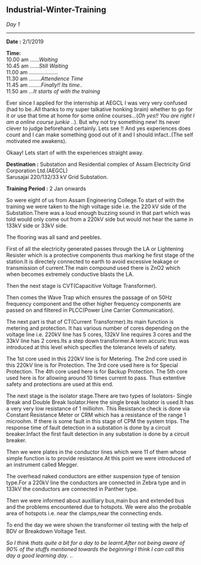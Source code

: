 ## Industrial-Winter-Training

*_Day 1_*<hr>

**Date :** 2/1/2019

**Time:** <br>10.00 am ......*Waiting*<br>
          10.45 am ......*Still Waiting*<br>
          11.00 am ...................<br>
          11.30 am ........*Attendence Time*<br>
          11.45 am ........*Finally!! Its time..*<br>
          11.50 am *...It starts of with the training*<br>
     
Ever since I applied for the internship at AEGCL I was very very confused (had to be..All thanks to my super talkative honking brain) whether to go for it or use that time at home for some online courses...(*Oh yes!! You are right I am a online course junkie ..*).
But why not try something new! Its never clever to judge beforehand certainly. Lets see !!
And yes experiences does count and I can make something good out of it and I should infact..(The self motivated me awakens).

Okaay! Lets start of with the experiences straight away.

**Destination :**
Substation and Residential complex of Assam Electricity Grid Corporation Ltd.(AEGCL)<br>
Sarusajai 220/132/33 kV Grid Substation.

**Training Period :** 2 Jan onwards

So were eight of us from Assam Engineering College.To start of with the training we were taken to the high voltage side i.e. the 220 kV side of the Substation.There was a loud enough buzzing sound in that part which was told would only come out from a 220kV side but would not hear the same in 133kV side or 33kV side.

The flooring was all sand and peebles.

First of all the electricity generated passes through the LA or Lightening Resister which is a protective components thus marking he first stage of the station.It is directely connected to earth to avoid excessive leakage or transmission of current.The main compound used there is ZnO2 which when becomes extremely conductive blasts the LA.

Then the next stage is CVT(Capacitive Voltage Transformer).

Then comes the Wave Trap which ensures the passage of on 50Hz frequency component and the other higher frequency components are passed on and filtered in PLCC(Power Line Carrier Communication).


The next part is that of CT(Current Transformer).Its main function is metering and protection. It has various number of cores depending on the voltage line i.e. 220kV line has 5 cores, 132kV line requires 3 cores and the 33kV line has 2 cores.Its a step down transformer.A term accuric trus was introduced at this level which specifies the tolerance levels of safety.

The 1st core used in this 220kV line is for Metering.
The 2nd core used in this 220kV line is for Protection.
The 3rd core used here is for Special Protection.
The 4th core used here is for Backup Protection.
The 5th core used here is for allowing around 10 times current to pass.
Thus extentive safety and protections are used at this end.

The next stage is the isolator stage.There are two types of Isolators- Single Break and Double Break Isolator.Here the single break Isolator is  used.It has a very very low resistance of 1 milliohm. This Resistance check is done via Constant Resistance Meter or CRM which has a resistance of the range 1 microohm.
If there is some fault in this stage of CPM the system trips. The response time of fault detection in a substation is done by a circuit breaker.Infact the first fault detection in any substation is done by a circuit breaker.

Then we were plates in the conductor lines which were 11 of them whose simple function is to provide resistance.At this point we were introduced of an instrument called Megger.

The overhead naked conductors are either suspension type of tension type.For a 220kV line the conductors are connected in Zebra type and in 133kV the conductors are connected in Panther type.

Then we were informed about auxilliary bus,main bus and extended bus and the problems encountered due to hotspots. We were also the probable area of hotspots i.e. near the clamps,near the connecting ends.

To end the day we were shown the transformer oil testing with the help of BDV or Breakdown Voltage Test.

*So I think thats quite a bit for a day to be learnt.After not being aware of 90% of the stuffs mentioned towards the beginning I think I can call this day a good learning day.*
..

